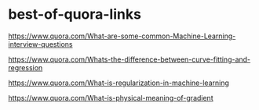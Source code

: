 # best-of-quora-links

https://www.quora.com/What-are-some-common-Machine-Learning-interview-questions

https://www.quora.com/Whats-the-difference-between-curve-fitting-and-regression

https://www.quora.com/What-is-regularization-in-machine-learning

https://www.quora.com/What-is-physical-meaning-of-gradient
